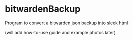 # bitwardenBackup
Program to convert a bitwarden json backup into sleek html

(will add how-to-use guide and example photos later)
